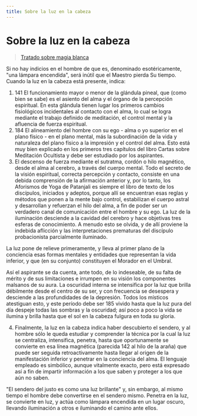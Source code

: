 ```yaml
---
title: Sobre la luz en la cabeza
---
```


# Sobre la luz en la cabeza

> [Tratado sobre magia blanca](/tratado-sobre-magia-blanca/regla-5#es141)

Si no hay indicios en el hombre de que es, denominado esotéricamente, "una lámpara encendida", será inútil que el Maestro pierda Su tiempo. Cuando la luz en la cabeza está presente, indica:

1. <pin lang="es">141</pin> El funcionamiento mayor o menor de la glándula pineal, que (como bien se sabe) es el asiento del alma y el órgano de la percepción espiritual. En esta glándula tienen lugar los primeros cambios fisiológicos incidentales al contacto con el alma, lo cual se logra mediante el trabajo definido de meditación, el control mental y la afluencia de fuerza espiritual.
2. <pin lang="en">184</pin> El alineamiento del hombre con su ego - alma o yo superior en el plano físico - en el plano mental, más la subordinación de la vida y naturaleza del plano físico a la impresión y el control del alma. Esto está muy bien explicado en los primeros tres capítulos del libro Cartas sobre Meditación Ocultista y debe ser estudiado por los aspirantes.
3. El descenso de fuerza mediante el sutratma, cordón o hilo magnético, desde el alma al cerebro, a través del cuerpo mental. Todo el secreto de la visión espiritual, correcta percepción y contacto, consiste en una debida comprensión de la afirmación anterior y, por lo tanto, los Aforismos de Yoga de Patanjali es siempre el libro de texto de los discípulos, iniciados y adeptos, porque allí se encuentran esas reglas y métodos que ponen a la mente bajo control, estabilizan el cuerpo astral y desarrollan y refuerzan el hilo del alma, a fin de poder ser un verdadero canal de comunicación entre el hombre y su ego. La luz de la iluminación desciende a la cavidad del cerebro y hace objetivas tres esferas de conocimiento. A menudo esto se olvida, y de allí proviene la indebida aflicción y las interpretaciones prematuras del discípulo probacionista parcialmente iluminado.

 La luz pone de relieve primeramente, y lleva al primer plano de la conciencia esas formas mentales y entidades que representan la vida inferior, y que (en su conjunto) constituyen el Morador en el Umbral.

 Así el aspirante se da cuenta, ante todo, de lo indeseable, de su falta de mérito y de sus limitaciones e irrumpen en su visión los componentes malsanos de su aura. La oscuridad interna se intensifica por la luz que brilla débilmente desde el centro de su ser, y con frecuencia se desespera y desciende a las profundidades de la depresión. Todos los místicos atestiguan esto, y este período debe ser <pin lang="en">185</pin> vivido hasta que la luz pura del día despeje todas las sombras y la oscuridad; así poco a poco la vida se ilumina y brilla hasta que el sol en la cabeza fulgura en toda su gloria.

4. Finalmente, la luz en la cabeza indica haber descubierto el sendero, y al hombre sólo le queda estudiar y comprender la técnica por la cual la luz se centraliza, intensifica, penetra, hasta que oportunamente se convierte en esa línea magnética (parecida <pin lang="es">142</pin> al hilo de la araña) que puede ser seguida retroactivamente hasta llegar al origen de la manifestación inferior y penetrar en la conciencia del alma. El lenguaje empleado es simbólico, aunque vitalmente exacto, pero está expresado así a fin de impartir información a los que saben y proteger a los que aún no saben.

 "El sendero del justo es como una luz brillante" y, sin embargo, al mismo tiempo el hombre debe convertirse en el sendero mismo. Penetra en la luz, se convierte en luz, y actúa como lámpara encendida en un lugar oscuro, llevando iluminación a otros e iluminando el camino ante ellos.
